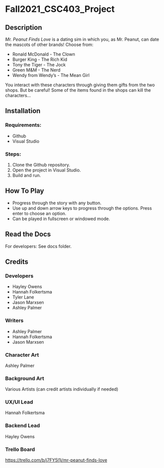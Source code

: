 # Fall2021_CSC403_Project

## Description
*Mr. Peanut Finds Love* is a dating sim in which you, as Mr. Peanut, can date the mascots of other brands! Choose from:
- Ronald McDonald - The Clown
- Burger King - The Rich Kid
- Tony the Tiger - The Jock
- Green M&M - The Nerd
- Wendy from Wendy’s - The Mean Girl

You interact with these characters through giving them gifts from the two shops. But be careful! Some of the items found in the shops can kill the characters… 

## Installation
### Requirements:
- Github
- Visual Studio 
### Steps:
1. Clone the Github repository. 
2. Open the project in Visual Studio.
3. Build and run. 

## How To Play
- Progress through the story with any button.
- Use up and down arrow keys to progress through the options. Press enter to choose an option. 
- Can be played in fullscreen or windowed mode.

## Read the Docs
For developers: See docs folder. 

## Credits
### Developers
- Hayley Owens
- Hannah Folkertsma
- Tyler Lane
- Jason Marxsen
- Ashley Palmer

### Writers
- Ashley Palmer
- Hannah Folkertsma
- Jason Marxsen

### Character Art
Ashley Palmer

### Background Art
Various Artists (can credit artists individually if needed)

### UX/UI Lead
Hannah Folkertsma

### Backend Lead 
Hayley Owens

### Trello Board
https://trello.com/b/j7FY5I1j/mr-peanut-finds-love
